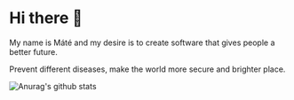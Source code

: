 <!--
**borsym/borsym** is a ✨ _special_ ✨ repository because its `README.md` (this file) appears on your GitHub profile.
![Anurag's github stats](https://github-readme-stats.vercel.app/api?username=borsym&hide=contribs,prs)

[![Top Langs](https://github-readme-stats.vercel.app/api/top-langs/?username=borsym&layout=compact)](https://github.com/borsym/github-readme-stats)
-->

# Hi there  👋

My name is Máté and my desire is to create software that gives people a better future.

Prevent different diseases, make the world more secure and brighter place.


![Anurag's github stats](https://github-readme-stats.vercel.app/api?username=borsym&show_icons=true&theme=radical)



